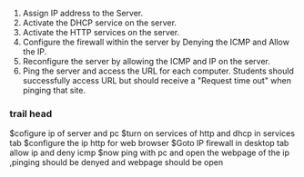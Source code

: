 1. Assign IP address to the Server. 
2. Activate the DHCP service on the server. 
3. Activate the HTTP services on the server. 
4. Configure the firewall within the server by Denying the ICMP and Allow the IP. 
5. Reconfigure the server by allowing the ICMP and IP on the server. 
6. Ping the server and access the URL for each computer. Students should successfully access URL 
but should receive a "Request time out" when pinging that site.

### trail head 
$cofigure ip of server and pc 
$turn on services of http and dhcp in services tab 
$configure the ip http for web browser 
$Goto IP firewall in desktop tab allow ip and deny icmp 
$now ping with pc and open the webpage of the ip ,pinging should be denyed and webpage 
should be open